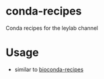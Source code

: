 # conda-recipes

Conda recipes for the leylab channel


# Usage

* similar to [bioconda-recipes](https://github.com/bioconda/bioconda-recipes)


